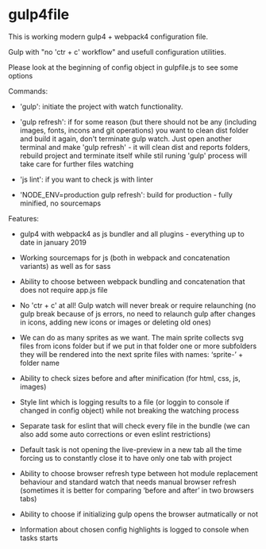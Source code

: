 # gulp4file

This is working modern gulp4 + webpack4 configuration file.


Gulp with "no 'ctr + c' workflow" and usefull configuration utilities.

Please look at the beginning of config object in gulpfile.js to see some options

Commands:

* 'gulp': initiate the project with watch functionality.

* 'gulp refresh': if for some reason (but there should not be any (including images, fonts, incons and git operations) you want to clean dist folder and build it again, don't terminate gulp watch. Just open another terminal and make 'gulp refresh' - it will clean dist and reports folders, rebuild project and terminate itself while stil runing 'gulp' process will take care for further files watching

* 'js lint': if you want to check js with linter

* 'NODE_ENV=production gulp refresh': build for production - fully minified, no sourcemaps


Features:

* gulp4 with webpack4 as js bundler and all plugins - everything up to date in january 2019

* Working sourcemaps for js (both in webpack and concatenation variants) as well as for sass

* Ability to choose between webpack bundling and concatenation that does not require app.js file

* No 'ctr + c' at all! Gulp watch will never break or require relaunching (no gulp break because of js errors, no need to relaunch gulp after changes in icons, adding new icons or images or deleting old ones)

* We can do as many sprites as we want. The main sprite collects svg files from icons folder but if we put in that folder one or more subfolders they will be rendered into the next sprite files with names: ‘sprite-’ + folder name

* Ability to check sizes before and after minification (for html, css, js, images)

* Style lint which is logging results to a file (or loggin to console if changed in config object) while not breaking the watching process

* Separate task for eslint that will check every file in the bundle (we can also add some auto corrections or even eslint restrictions)

* Default task is not opening the live-preview in a new tab all the time forcing us to constantly close it to have only one tab with project

* Ability to choose browser refresh type between hot module replacement behaviour and standard watch that needs manual browser refresh (sometimes it is better for comparing ‘before and after’ in two browsers tabs)

* Ability to choose if initializing gulp opens the browser autmatically or not

* Information about chosen config highlights is logged to console when tasks starts 
